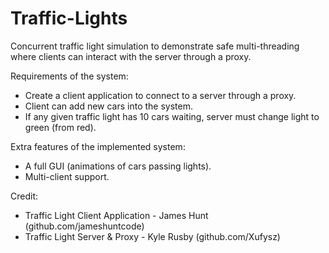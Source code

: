 # Traffic-Lights
Concurrent traffic light simulation to demonstrate safe multi-threading where clients can interact with the server through a proxy.

Requirements of the system:
 - Create a client application to connect to a server through a proxy.
 - Client can add new cars into the system.
 - If any given traffic light has 10 cars waiting, server must change light to green (from red).
 
Extra features of the implemented system:
 - A full GUI (animations of cars passing lights).
 - Multi-client support. 

Credit:
 - Traffic Light Client Application - James Hunt (github.com/jameshuntcode)
 - Traffic Light Server & Proxy - Kyle Rusby (github.com/Xufysz)
